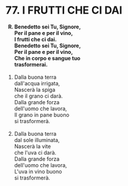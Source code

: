 # 77. I FRUTTI CHE CI DAI

<ol>
  <b><li type="A" value="18">Benedetto sei Tu, Signore,<br>
    Per il pane e per il vino,<br>
    I frutti che ci dai.<br>
    Benedetto sei Tu, Signore,<br>
    Per il pane e per il vino,<br>
    Che in corpo e sangue tuo<br>
    trasformerai.</li></b><br>
  <li value="1">Dalla buona terra<br>
    dall'acqua irrigata,<br>
    Nascerà la spiga<br>
    che il grano ci darà.<br>
    Dalla grande forza<br>
    dell'uomo che lavora,<br>
    Il grano in pane buono<br>
    si trasformerà.</li><br>
  <li>Dalla buona terra<br>
    dal sole illuminata,<br>
    Nascerà la vite<br>
    che l'uva ci darà.<br>
    Dalla grande forza<br>
    dell'uomo che lavora,<br>
    L'uva in vino buono<br>
    si trasformerà.</li>
</ol>
